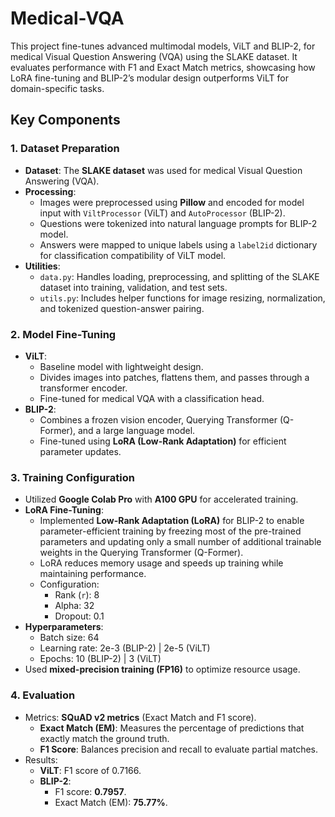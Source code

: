# Medical-VQA
This project fine-tunes advanced multimodal models, ViLT and BLIP-2, for medical Visual Question Answering (VQA) using the SLAKE dataset. It evaluates performance with F1 and Exact Match metrics, showcasing how LoRA fine-tuning and BLIP-2’s modular design outperforms ViLT for domain-specific tasks.

## **Key Components**

### 1. **Dataset Preparation**
- **Dataset**: The **SLAKE dataset** was used for medical Visual Question Answering (VQA).
- **Processing**:
  - Images were preprocessed using **Pillow** and encoded for model input with `ViltProcessor` (ViLT) and `AutoProcessor` (BLIP-2).
  - Questions were tokenized into natural language prompts for BLIP-2 model.
  - Answers were mapped to unique labels using a `label2id` dictionary for classification compatibility of ViLT model.
- **Utilities**:
  - `data.py`: Handles loading, preprocessing, and splitting of the SLAKE dataset into training, validation, and test sets.
  - `utils.py`: Includes helper functions for image resizing, normalization, and tokenized question-answer pairing.

### 2. **Model Fine-Tuning**
- **ViLT**:
  - Baseline model with lightweight design.
  - Divides images into patches, flattens them, and passes through a transformer encoder.
  - Fine-tuned for medical VQA with a classification head.
- **BLIP-2**:
  - Combines a frozen vision encoder, Querying Transformer (Q-Former), and a large language model.
  - Fine-tuned using **LoRA (Low-Rank Adaptation)** for efficient parameter updates.

### 3. **Training Configuration**
- Utilized **Google Colab Pro** with **A100 GPU** for accelerated training.
- **LoRA Fine-Tuning**:
  - Implemented **Low-Rank Adaptation (LoRA)** for BLIP-2 to enable parameter-efficient training by freezing most of the pre-trained parameters and updating only a small number of additional trainable weights in the Querying Transformer (Q-Former).
  - LoRA reduces memory usage and speeds up training while maintaining performance.
  - Configuration:
    - Rank (`r`): 8
    - Alpha: 32
    - Dropout: 0.1
- **Hyperparameters**:
  - Batch size: 64
  - Learning rate: 2e-3 (BLIP-2) | 2e-5 (ViLT)
  - Epochs: 10 (BLIP-2) | 3 (ViLT)
- Used **mixed-precision training (FP16)** to optimize resource usage.

### 4. **Evaluation**
- Metrics: **SQuAD v2 metrics** (Exact Match and F1 score).
  - **Exact Match (EM)**: Measures the percentage of predictions that exactly match the ground truth.
  - **F1 Score**: Balances precision and recall to evaluate partial matches.
- Results:
  - **ViLT**: F1 score of 0.7166.
  - **BLIP-2**:
    - F1 score: **0.7957**.
    - Exact Match (EM): **75.77%**.

